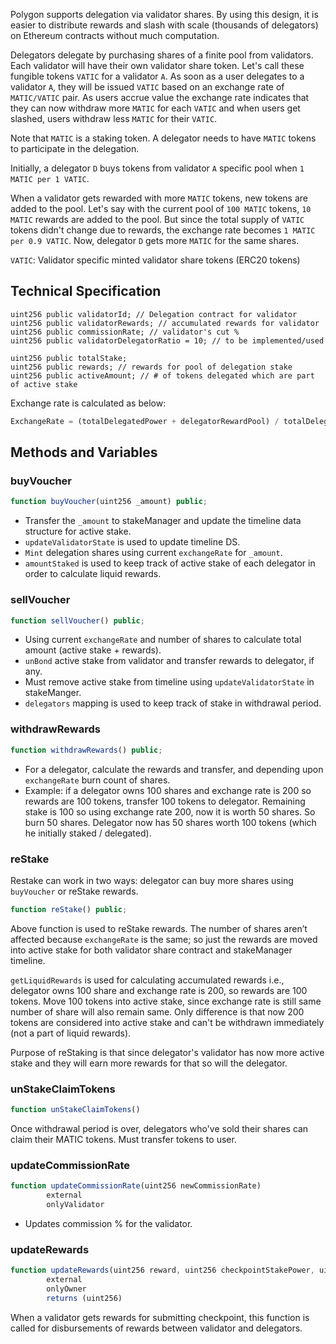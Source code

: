 Polygon supports delegation via validator shares. By using this design, it is easier to distribute rewards and slash with scale (thousands of delegators) on Ethereum contracts without much computation.

Delegators delegate by purchasing shares of a finite pool from validators. Each validator will have their own validator share token. Let's call these fungible tokens `VATIC` for a validator `A`. As soon as a user delegates to a validator `A`, they will be issued `VATIC` based on an exchange rate of `MATIC/VATIC` pair. As users accrue value the exchange rate indicates that they can now withdraw more `MATIC` for each `VATIC` and when users get slashed, users withdraw less `MATIC` for their `VATIC`.

Note that `MATIC` is a staking token. A delegator needs to have `MATIC` tokens to participate in the delegation.

Initially, a delegator `D` buys tokens from validator `A` specific pool when `1 MATIC per 1 VATIC`.

When a validator gets rewarded with more `MATIC` tokens, new tokens are added to the pool. Let's say with the current pool of `100 MATIC` tokens, `10 MATIC` rewards are added to the pool. But since the total supply of `VATIC` tokens didn't change due to rewards, the exchange rate becomes `1 MATIC per 0.9 VATIC`. Now, delegator `D` gets more `MATIC` for the same shares.

`VATIC`: Validator specific minted validator share tokens (ERC20 tokens)

## Technical Specification

```solidity
uint256 public validatorId; // Delegation contract for validator
uint256 public validatorRewards; // accumulated rewards for validator
uint256 public commissionRate; // validator's cut %
uint256 public validatorDelegatorRatio = 10; // to be implemented/used

uint256 public totalStake;
uint256 public rewards; // rewards for pool of delegation stake
uint256 public activeAmount; // # of tokens delegated which are part of active stake
```

Exchange rate is calculated as below:

```js
ExchangeRate = (totalDelegatedPower + delegatorRewardPool) / totalDelegatorShares
```

## Methods and Variables

### buyVoucher

```js
function buyVoucher(uint256 _amount) public;
```

- Transfer the `_amount` to stakeManager and update the timeline data structure for active stake.
- `updateValidatorState` is used to update timeline DS.
- `Mint` delegation shares using current `exchangeRate` for `_amount`.
- `amountStaked` is used to keep track of active stake of each delegator in order to calculate liquid rewards.

### sellVoucher

```js
function sellVoucher() public;
```

- Using current `exchangeRate` and number of shares to calculate total amount (active stake + rewards).
- `unBond` active stake from validator and transfer rewards to delegator, if any.
- Must remove active stake from timeline using `updateValidatorState` in stakeManger.
- `delegators` mapping is used to keep track of stake in withdrawal period.

### withdrawRewards

```js
function withdrawRewards() public;
```

- For a delegator, calculate the rewards and transfer, and depending upon `exchangeRate` burn count of shares.
- Example: if a delegator owns 100 shares and exchange rate is 200 so rewards are 100 tokens, transfer 100 tokens to delegator. Remaining stake is 100 so using exchange rate 200, now it is worth 50 shares. So burn 50 shares. Delegator now has 50 shares worth 100 tokens (which he initially staked / delegated).

### reStake

Restake can work in two ways: delegator can buy more shares using `buyVoucher` or reStake rewards.

```js
function reStake() public;
```

Above function is used to reStake rewards. The number of shares aren’t affected because `exchangeRate` is the same; so just the rewards are moved into active stake for both validator share contract and stakeManager timeline.

`getLiquidRewards` is used for calculating accumulated rewards i.e., delegator owns 100 share and exchange rate is 200, so rewards are 100 tokens. Move 100 tokens into active stake, since exchange rate is still same number of share will also remain same. Only difference is that now 200 tokens are considered into active stake and can't be withdrawn immediately (not a part of liquid rewards).

Purpose of reStaking is that since delegator's validator has now more active stake and they will earn more rewards for that so will the delegator.

### unStakeClaimTokens

```js
function unStakeClaimTokens()
```

Once withdrawal period is over, delegators who've sold their shares can claim their MATIC tokens. Must transfer tokens to user.

### updateCommissionRate

```js
function updateCommissionRate(uint256 newCommissionRate)
        external
        onlyValidator
```

- Updates commission % for the validator.

### updateRewards

```js
function updateRewards(uint256 reward, uint256 checkpointStakePower, uint256 validatorStake)
        external
        onlyOwner
        returns (uint256)
```

When a validator gets rewards for submitting checkpoint, this function is called for disbursements of rewards between validator and delegators.
